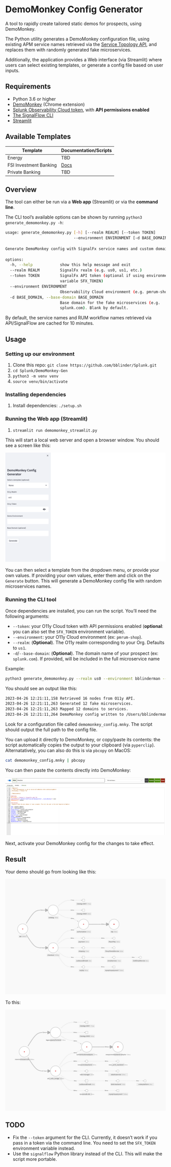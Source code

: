 # DemoMonkey Config Generator

A tool to rapidly create tailored static demos for prospects, using DemoMonkey.

The Python utility generates a DemoMonkey configuration file, using existing APM service names retrieved via the [Service Topology API](https://dev.splunk.com/observability/reference/api/apm_service_topology/latest), and replaces them with randomly generated fake microservices.

Additionally, the application provides a Web interface (via Streamlit) where users can select existing templates, or generate a config file based on user inputs.

## Requirements

- Python 3.6 or higher
- [DemoMonkey](https://chrome.google.com/webstore/detail/demomonkey/jgbhioialphpgjgofopnplfibkeehgjd) (Chrome extension)
- [Splunk Observability Cloud token](https://docs.splunk.com/Observability/admin/authentication-tokens/tokens.html#nav-Create-and-manage-authentication-tokens), with **API permissions enabled**
- [The SignalFlow CLI](https://github.com/signalfx/signalflow-cli)
- [Streamlit](https://streamlit.io/)

## Available Templates

| Template  | Documentation/Scripts |
| ------------- | ------------- |
| Energy  | TBD |
| FSI Investment Banking  | [Docs](https://docs.google.com/document/d/1nLQFvKBgLAz7HweonBoHoFJcE88BdbHEgm4mov5ZdLQ/edit)  |
| Private Banking | TBD  |


## Overview

The tool can either be run via a **Web app** (Streamlit) or via the **command line**.

The CLI tool’s available options can be shown by running `python3 generate_demomonkey.py -h`:

```bash
usage: generate_demomonkey.py [-h] [--realm REALM] [--token TOKEN]
                              --environment ENVIRONMENT [-d BASE_DOMAIN]

Generate DemoMonkey config with SignalFx service names and custom domain names

options:
  -h, --help            show this help message and exit
  --realm REALM         SignalFx realm (e.g. us0, us1, etc.)
  --token TOKEN         SignalFx API token (optional if using environment
                        variable SFX_TOKEN)
  --environment ENVIRONMENT
                        Observability Cloud environment (e.g. pmrum-shop)
  -d BASE_DOMAIN, --base-domain BASE_DOMAIN
                        Base domain for the fake microservices (e.g.
                        splunk.com). Blank by default.
```

By default, the service names and RUM workflow names retrieved via API/SignalFlow are cached for 10 minutes.

## Usage

### Setting up our environment
1. Clone this repo: `git clone https://github.com/bblinder/Splunk.git`
2. `cd Splunk/DemoMonkey-Gen`
3. `python3 -m venv venv`
4. `source venv/bin/activate`

### Installing dependencies

1. Install dependencies: `./setup.sh`


### Running the Web app (Streamlit)

1. `streamlit run demomonkey_streamlit.py`

This will start a local web server and open a browser window. You should see a screen like this:

![](images%2F2023-06-20%20at%2016.33.57.png)

You can then select a template from the dropdown menu, or provide your own values. If providing your own values, enter them and click on the `Generate` button. This will generate a DemoMonkey config file with random microservices names.


### Running the CLI tool

Once dependencies are installed, you can run the script. You’ll need the following arguments:

- `--token`: your O11y Cloud token with API permissions enabled (**optional**: you can also set the `SFX_TOKEN` environment variable).
- `--environment`: your O11y Cloud environment (ex: `pmrum-shop`).
- `--realm`: (**Optional**). The O11y realm corresponding to your Org. Defaults to `us1`.
- `-d`/`--base-domain`: (**Optional**). The domain name of your prospect (ex: `splunk.com`). If provided, will be included in the full microservice name

Example:

```bash
python3 generate_demomonkey.py --realm us0 --environment bblinderman --token xxxxxxx -d splunk.com
```

You should see an output like this:

```bash
2023-04-26 12:21:11,158 Retrieved 16 nodes from O11y API.
2023-04-26 12:21:11,263 Generated 12 fake microservices.
2023-04-26 12:21:11,263 Mapped 12 domains to services.
2023-04-26 12:21:11,264 DemoMonkey config written to /Users/bblinderman/Github/Splunk/DemoMonkey-Gen/demomonkey_config.mnky
```

Look for a configuration file called `demomonkey_config.mnky`. The script should output the full path to the config file.

You can upload it directly to DemoMonkey, or copy/paste its contents: the script automatically copies the output to your clipboard (via `pyperclip`). Alternatatively, you can also do this is via `pbcopy` on MacOS:

```bash
cat demomonkey_config.mnky | pbcopy
```

You can then paste the contents directly into DemoMonkey:

![](images/2023-04-26%20at%2011.43.21.png)

Next, activate your DemoMonkey config for the changes to take effect.

## Result

Your demo should go from looking like this:

![](images/2023-04-26%20at%2011.40.58.png)

To this:

![](images/2023-04-26%20at%2011.41.39.png)


## TODO

- Fix the `--token` argument for the CLI. Currently, it doesn’t work if you pass in a token via the command line. You need to set the `SFX_TOKEN` environment variable instead.
- Use the `signalflow` Python library instead of the CLI. This will make the script more portable.